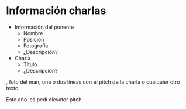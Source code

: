 # Información charlas

- Información del ponente
  - Nombre
  - Posición
  - Fotografía
  - ¿Descripción?
- Charla
  - Título
  - ¿Descripción?

, foto del man, una o dos líneas con el pitch de la charla o cualquier otro texto.

Este año les pedí elevator pitch
